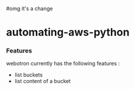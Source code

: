 #omg it's a change
# automating-aws-python


### Features
webotron currently has the following features :
- list buckets
- list content of a bucket
